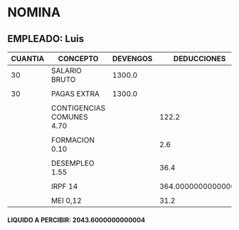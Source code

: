 # NOMINA
## EMPLEADO: Luis
|CUANTIA|        CONCEPTO|                 DEVENGOS|      DEDUCCIONES|
|---|---|---|---|
|  30 |        SALARIO BRUTO |                   1300.0|                 |
|   |   |   |   |
|  30 |       PAGAS EXTRA    |                   1300.0|                 |
|   |   |   |   |
|     |      CONTIGENCIAS COMUNES 4.70 |           |               122.2|
 |   |   |   |   |
|     |       FORMACION 0.10 |                     |               2.6|
 |   |   |   |   |
|     |       DESEMPLEO 1.55 |                     |               36.4|
 |   |   |   |   |
|     |        IRPF 14       |                     |               364.00000000000006|
 |   |   |   |   |
|     |        MEI 0,12      |                     |               31.2|
 #### LIQUIDO A PERCIBIR: 2043.6000000000004 